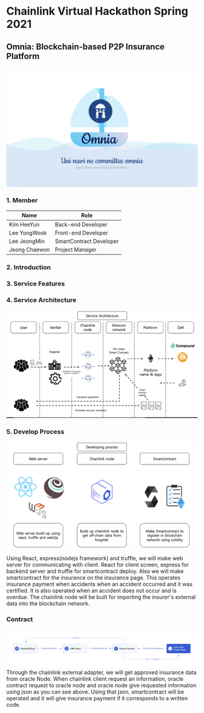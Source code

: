 # Chainlink Virtual Hackathon Spring 2021
## Omnia: Blockchain-based P2P Insurance Platform



<p align="center"><img src="./markdown_img/omnia.png"></p>



<h3>1.  Member </h3>

| Name   	| Role                         	|
|--------	|-------------------------------	|
| Kim HeeYun  	| Back-end Developer |
| Lee YongWook 	| Front-end Developer |
| Lee JeongMin 	| SmartContract Developer	|
| Jeong Chaewon 	| Project Manager  |

<h3>2.  Introduction </h3>

<h3>3.  Service Features </h3>

<h3> 4. Service Architecture </h3>

<img src="./markdown_img/Service_Architecture.png">


<h3> 5. Develop Process </h3>

<img src="./markdown_img/Develop_process.png">

Using React, express(nodejs framework) and truffle, we will make web server for communicating with client. React for client screen, express for backend server and truffle for smartcontract deploy. Also we will make smartcontract for the insurance on the insurance page. This operates insurance payment when accidents when an accident occurred and it was certified. It is also operated when an accident does not occur and is overdue. The chainlink node will be built for importing the insurer's external data into the blockchain network. 

<h3> Contract </h3>
<img src="./markdown_img/request_model.png">
Through the chainlink external adapter, we will get approved insurance data from oracle Node. When chainlink client request an information, oracle contract request to oracle node and oracle node give requested information using json as you can see above. Using that json, smartcontract will be operated and it will give insurance payment if it corresponds to a written code.
